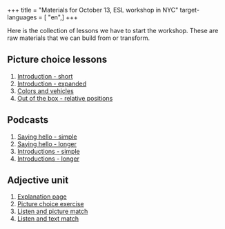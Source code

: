 +++
title = "Materials for October 13, ESL workshop in NYC"
target-languages = [ "en",]
+++

Here is the collection of lessons we have to start the workshop. These
are raw materials that we can build from or transform.

## Picture choice lessons

1.  [Introduction - short](/en/Introduction)
2.  [Introduction - expanded](/en/Introduction-Person_Words)
3.  [Colors and vehicles](/en/colors_and_vehicles)
4.  [Out of the box - relative positions](/en/Out_of_the_Box)

## Podcasts

1.  [Saying hello - simple](/en/Meetup_Greetings)
2.  [Saying hello -
    longer](/en/Meet-Up_Lesson_One%3A_Hi._How_are_you%3F)
3.  [Introductions - simple](/en/Meetup_Introductions_generic)
4.  [Introductions - longer](/en/Meet-Up_Lesson_Two%3A_Introductions)

## Adjective unit

1.  [Explanation page](/en/Adjectives_Explanation)
2.  [Picture choice exercise](/en/Adjective_Match_up)
3.  [Listen and picture match](/en/Listen_and_Match)
4.  [Listen and text match](/en/listen_match)
